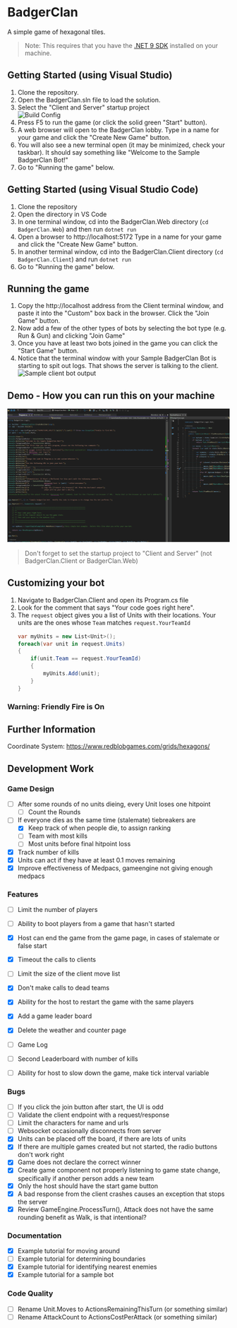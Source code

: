 # BadgerClan
A simple game of hexagonal tiles.

> Note: This requires that you have the [.NET 9 SDK](https://dotnet.microsoft.com/en-us/download/dotnet/9.0) installed on your machine.

## Getting Started (using Visual Studio)
1. Clone the repository.
1. Open the BadgerClan.sln file to load the solution.
1. Select the "Client and Server" startup project  
    ![Build Config](docs/startupProject.png)
1. Press F5 to run the game (or click the solid green "Start" button).
1. A web browser will open to the BadgerClan lobby.  Type in a name for your game and click the "Create New Game" button.
1. You will also see a new terminal open (it may be minimized, check your taskbar). It should say something like "Welcome to the Sample BadgerClan Bot!"
1. Go to "Running the game" below.

## Getting Started (using Visual Studio Code)
1. Clone the repository
1. Open the directory in VS Code
1. In one terminal window, cd into the BadgerClan.Web directory (`cd BadgerClan.Web`) and then run `dotnet run`
1. Open a browser to http://localhost:5172 Type in a name for your game and click the "Create New Game" button.
1. In another terminal window, cd into the BadgerClan.Client directory (`cd BadgerClan.Client`) and run `dotnet run`
1. Go to "Running the game" below.

## Running the game
1. Copy the http://localhost address from the Client terminal window, and paste it into the "Custom" box back in the browser.  Click the "Join Game" button.
1. Now add a few of the other types of bots by selecting the bot type (e.g. Run & Gun) and clicking "Join Game"
1. Once you have at least two bots joined in the game you can click the "Start Game" button.
1. Notice that the terminal window with your Sample BadgerClan Bot is starting to spit out logs. That shows the server is talking to the client.  
    ![Sample client bot output](docs/clientOutput.png)

## Demo - How you can run this on your machine
![Demo video](docs/BadgerClanDemo.gif)
> Don't forget to set the startup project to "Client and Server" (not BadgerClan.Client or BadgerClan.Web)

## Customizing your bot
1. Navigate to BadgerClan.Client and open its Program.cs file
1. Look for the comment that says "Your code goes right here".
1. The `request` object gives you a list of Units with their locations.  Your units are the ones whose `Team` matches `request.YourTeamId`  
    ```csharp
    var myUnits = new List<Unit>();
    foreach(var unit in request.Units)
    {
        if(unit.Team == request.YourTeamId)
        {
            myUnits.Add(unit);
        }
    }
    ```
### Warning: Friendly Fire is On

## Further Information
Coordinate System: https://www.redblobgames.com/grids/hexagons/


## Development Work

### Game Design
- [ ] After some rounds of no units dieing, every Unit loses one hitpoint
    - [ ] Count the Rounds
- [ ] If everyone dies as the same time (stalemate) tiebreakers are
    - [X] Keep track of when people die, to assign ranking
    - [ ] Team with most kills
    - [ ] Most units before final hitpoint loss
- [x] Track number of kills
- [x] Units can act if they have at least 0.1 moves remaining
- [x] Improve effectiveness of Medpacs, gameengine not giving enough medpacs

### Features
- [ ] Limit the number of players
- [ ] Ability to boot players from a game that hasn't started
- [x] Host can end the game from the game page, in cases of stalemate or false start
- [x] Timeout the calls to clients
- [ ] Limit the size of the client move list
- [x] Don't make calls to dead teams
- [X] Ability for the host to restart the game with the same players
- [X] Add a game leader board
- [x] Delete the weather and counter page
- [ ] Game Log 
- [ ] Second Leaderboard with number of kills
- [ ] Ability for host to slow down the game, make tick interval variable 


### Bugs
- [ ] If you click the join button after start, the UI is odd
- [ ] Validate the client endpoint with a request/response
- [ ] Limit the characters for name and urls
- [ ] Websocket occasionally disconnects from server
- [x] Units can be placed off the board, if there are lots of units
- [X] If there are multiple games created but not started, the radio buttons don't work right
- [X] Game does not declare the correct winner
- [x] Create game component not properly listening to game state change, specifically if another person adds a new team
- [X] Only the host should have the start game button
- [x] A bad response from the client crashes causes an exception that stops the server
- [X] Review GameEngine.ProcessTurn(), Attack does not have the same rounding benefit as Walk, is that intentional?

### Documentation
- [x] Example tutorial for moving around
- [ ] Example tutorial for determining boundaries
- [x] Example tutorial for identifying nearest enemies
- [x] Example tutorial for a sample bot

### Code Quality
- [ ] Rename Unit.Moves to ActionsRemainingThisTurn (or something similar)
- [ ] Rename AttackCount to ActionsCostPerAttack (or something similar)
